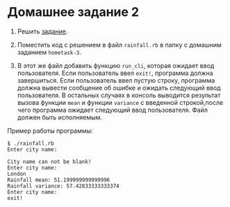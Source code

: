 # Домашнее задание 2

1. Решить [задание](https://www.codewars.com/kata/56a32dd6e4f4748cc3000006/train/ruby).

2. Поместить код с решением в файл `rainfall.rb` в папку с домашним заданием `hometask-3`.

3. В этот же файл добавить функцию `run_cli`, которая ожидает ввод пользователя.
   Если пользователь ввел `exit!`, программа должна завершиться.
   Если пользователь ввел пустую строку, программа должна вывести сообщение об ошибке и ожидать следующий ввод пользователя.
   В остальных случаях в консоль выводится результат вызова функции `mean` и функции `variance` c введенной строкой,после чего программа ожидает следующий ввод пользователя.
   Файл должен быть исполняемым.

Пример работы программы:

```
$ ./rainfall.rb
Enter city name:

City name can not be blank!
Enter city name:
London
Rainfall mean: 51.199999999999996
Rainfall variance: 57.42833333333374
Enter city name:
exit!

```
